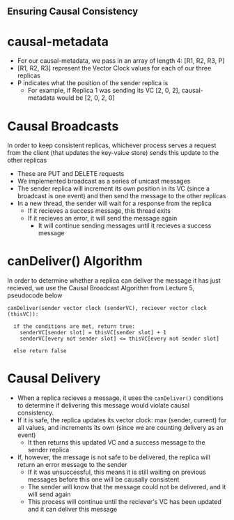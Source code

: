 ## Ensuring Causal Consistency

# causal-metadata
- For our causal-metadata, we pass in an array of length 4: [R1, R2, R3, P]
- [R1, R2, R3] represent the Vector Clock values for each of our three replicas
- P indicates what the position of the sender replica is
  -  For example, if Replica 1 was sending its VC [2, 0, 2], causal-metadata would be [2, 0, 2, 0]

# Causal Broadcasts
In order to keep consistent replicas, whichever process serves a request from the client (that updates the key-value store) sends this update to the other replicas
  - These are PUT and DELETE requests
- We implemented broadcast as a series of unicast messages
- The sender replica will increment its own position in its VC (since a broadcast is one event) and then send the message to the other replicas
- In a new thread, the sender will wait for a response from the replica
  - If it recieves a success message, this thread exits
  - If it recieves an error, it will send the message again
    - It will continue sending messages until it recieves a success message

# canDeliver() Algorithm
In order to determine whether a replica can deliver the message it has just recieved, we use the Causal Broadcast Algorithm from Lecture 5, pseudocode below

```
canDeliver(sender vector clock (senderVC), reciever vector clock (thisVC)):

  if the conditions are met, return true:
    senderVC[sender slot] = thisVC[sender slot] + 1
    senderVC[every not sender slot] <= thisVC[every not sender slot]
    
  else return false
```

# Causal Delivery
- When a replica recieves a message, it uses the `canDeliver()` conditions to determine if delivering this message would violate causal consistency.
- If it is safe, the replica updates its vector clock: max (sender, current) for all values, and increments its own (since we are counting delivery as an event)
  - It then returns this updated VC and a success message to the sender replica
- If, however, the message is not safe to be delivered, the replica will return an error message to the sender
  - If it was unsuccessful, this means it is still waiting on previous messages before this one will be causally consistent
  - The sender will know that the message could not be delivered, and it will send again
  - This process will continue until the reciever's VC has been updated and it can deliver this message
